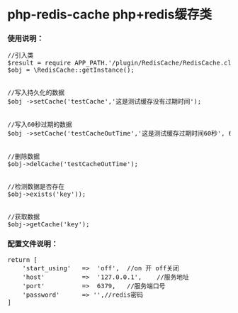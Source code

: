 # php-redis-cache php+redis缓存类
<h3>使用说明：</h3>
<pre>
//引入类
$result = require APP_PATH.'/plugin/RedisCache/RedisCache.class.php';
$obj = \RedisCache::getInstance();
<br>
//写入持久化的数据
$obj ->setCache('testCache','这是测试缓存没有过期时间');
<br>
//写入60秒过期的数据
$obj ->setCache('testCacheOutTime','这是测试缓存过期时间60秒', 60);
<br>
//删除数据
$obj->delCache('testCacheOutTime');
<br>
//检测数据是否存在
$obj->exists('key'));
<br>
//获取数据
$obj->getCache('key');
</pre>

<h3>配置文件说明：</h3>
<pre>
return [
    'start_using'   =>  'off',  //on 开 off关闭
    'host'          =>  '127.0.0.1',    //服务地址
    'port'          =>  6379,   //服务端口号
    'password'      => '',//redis密码
]
</pre>